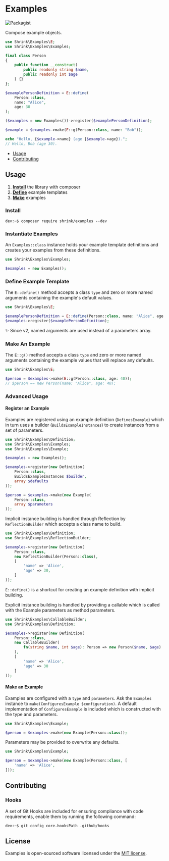 # Examples

[![Packagist](https://img.shields.io/packagist/v/shrink/examples.svg)][packagist]

Compose example objects.

```php
use Shrink\Examples\E;
use Shrink\Examples\Examples;

final class Person
{
    public function __construct(
        public readonly string $name,
        public readonly int $age
    ) {}
};

$examplePersonDefinition = E::define(
    Person::class,
    name: "Alice",
    age: 30
);

($examples = new Examples())->register($examplePersonDefinition);

$example = $examples->make(E::g(Person::class, name: "Bob"));

echo "Hello, {$example->name} (age {$example->age}).";
// Hello, Bob (age 30).
```

- [Usage](#usage)
- [Contributing](#contributing)

## Usage

1. [**Install**](#install) the library with composer
2. [**Define**](#define-example-template) example templates
3. [**Make**](#make-an-example) examples

### Install

```console
dev:~$ composer require shrink/examples --dev
```

### Instantiate Examples

An `Examples::class` instance holds your example template definitions and
creates your examples from these definitions.

```php
use Shrink\Examples\Examples;

$examples = new Examples();
```

### Define Example Template

The `E::define()` method accepts a class `type` and zero or more named
arguments containing the example's default values.

```php
use Shrink\Examples\E;

$examplePersonDefinition = E::define(Person::class, name: "Alice", age: 30);
$examples->register($examplePersonDefinition);
```

:sparkles: Since v2, named arguments are used instead of a parameters array.

### Make An Example

The `E::g()` method accepts a class `type` and zero or more named arguments
containing the example values that will replace any defaults.

```php
use Shrink\Examples\E;

$person = $examples->make(E::g(Person::class, age: 40));
// $person == new Person(name: "Alice", age: 40);
```

### Advanced Usage

#### Register an Example

Examples are registered using an example definition (`DefinesExample`) which in
turn uses a builder (`BuildsExampleInstances`) to create instances from a set
of parameters.

```php
use Shrink\Examples\Definition;
use Shrink\Examples\Examples;
use Shrink\Examples\Example;

$examples = new Examples();

$examples->register(new Definition(
    Person::class,
    BuildsExampleInstances $builder,
    array $defaults
));

$person = $examples->make(new Example(
    Person::class,
    array $parameters
));
```

Implicit instance building is handled through Reflection by `ReflectionBuilder`
which accepts a class name to build.

```php
use Shrink\Examples\Definition;
use Shrink\Examples\ReflectionBuilder;

$examples->register(new Definition(
    Person::class,
    new ReflectionBuilder(Person::class),
    [
        'name' => 'Alice',
        'age' => 30,
    ]
));
```

`E::define()` is a shortcut for creating an example definition with implicit
building.

Explicit instance building is handled by providing a callable which is called
with the Example parameters as method parameters.

```php
use Shrink\Examples\CallableBuilder;
use Shrink\Examples\Definition;

$examples->register(new Definition(
    Person::class,
    new CallableBuilder(
        fn(string $name, int $age): Person => new Person($name, $age)
    ),
    [
        'name' => 'Alice',
        'age' => 30
    ]
));
```

#### Make an Example

Examples are configured with a `type` and `parameters`. Ask the `Examples`
instance to `make(ConfiguresExample $configuration)`. A default implementation
of `ConfiguresExample` is included which is constructed with the type and
parameters.

```php
use Shrink\Examples\Example;

$person = $examples->make(new Example(Person::class));
```

Parameters may be provided to overwrite any defaults.

```php
use Shrink\Examples\Example;

$person = $examples->make(new Example(Person::class, [
    'name' => 'Alice',
]));
```

## Contributing

### Hooks

A set of Git Hooks are included for ensuring compliance with code requirements,
enable them by running the following command:

```console
dev:~$ git config core.hooksPath .github/hooks
```

## License

Examples is open-sourced software licensed under the [MIT license][mit-license].

[mit-license]: https://choosealicense.com/licenses/mit/
[packagist]: https://packagist.org/packages/shrink/examples
